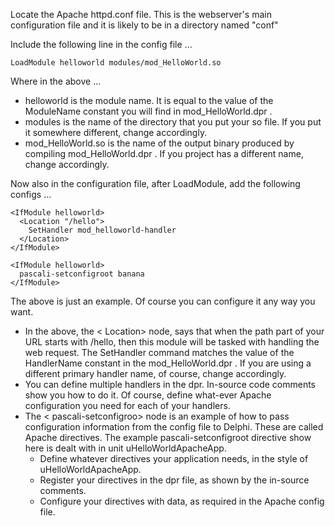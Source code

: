 Locate the Apache httpd.conf file. This is the webserver's main configuration file and it is likely to be in a directory named "conf"

Include the following line in the config file ...
```
LoadModule helloworld modules/mod_HelloWorld.so
```

Where in the above ...
  * helloworld is the module name. It is equal to the value of the ModuleName constant you will find in mod\_HelloWorld.dpr .
  * modules is the name of the directory that you put your so file. If you put it somewhere different, change accordingly.
  * mod\_HelloWorld.so is the name of the output binary produced by compiling mod\_HelloWorld.dpr . If you project has a different name, change accordingly.

Now also in the configuration file, after LoadModule, add the following configs ...

```
<IfModule helloworld>
  <Location "/hello">
    SetHandler mod_helloworld-handler
  </Location>
</IfModule>

<IfModule helloworld>
  pascali-setconfigroot banana
</IfModule>
```

The above is just an example. Of course you can configure it any way you want.

  * In the above, the < Location> node, says that when the path part of your URL starts with /hello, then this module will be tasked with handling the web request. The SetHandler command matches the value of the HandlerName constant in the  mod\_HelloWorld.dpr . If you are using a different primary handler name, of course, change accordingly.
  * You can define multiple handlers in the dpr. In-source code comments show you how to do it. Of course, define what-ever Apache configuration you need for each of your handlers.
  * The < pascali-setconfigroo> node is an example of how to pass configuration information from the config file to Delphi. These are called Apache directives. The example pascali-setconfigroot directive show here is dealt with in unit uHelloWorldApacheApp.
    * Define whatever directives your application needs, in the style of uHelloWorldApacheApp.
    * Register your directives in the dpr file, as shown by the in-source comments.
    * Configure your directives with data, as required in the Apache config file.